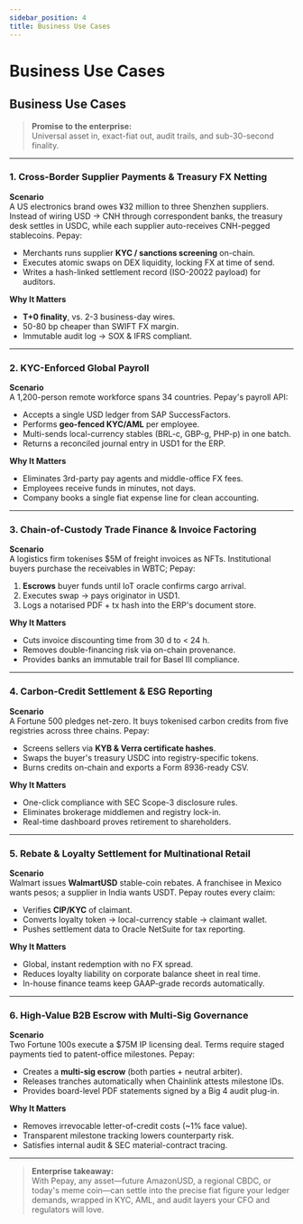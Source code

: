 ```yaml
---
sidebar_position: 4
title: Business Use Cases
---
```


# Business Use Cases

## Business Use Cases

> **Promise to the enterprise:**  
> Universal asset in, exact-fiat out, audit trails, and sub-30-second finality.

---

### 1. Cross-Border Supplier Payments & Treasury FX Netting

**Scenario**  
A US electronics brand owes ¥32 million to three Shenzhen suppliers. Instead of wiring USD → CNH through correspondent banks, the treasury desk settles in USDC, while each supplier auto-receives CNH-pegged stablecoins. Pepay:

* Merchants runs supplier **KYC / sanctions screening** on-chain.
* Executes atomic swaps on DEX liquidity, locking FX at time of send.
* Writes a hash-linked settlement record (ISO-20022 payload) for auditors.

**Why It Matters**

* **T+0 finality**, vs. 2-3 business-day wires.
* 50-80 bp cheaper than SWIFT FX margin.
* Immutable audit log → SOX & IFRS compliant.

---

### 2. KYC-Enforced Global Payroll

**Scenario**  
A 1,200-person remote workforce spans 34 countries. Pepay's payroll API:

* Accepts a single USD ledger from SAP SuccessFactors.
* Performs **geo-fenced KYC/AML** per employee.
* Multi-sends local-currency stables (BRL-c, GBP-g, PHP-p) in one batch.
* Returns a reconciled journal entry in USD1 for the ERP.

**Why It Matters**

* Eliminates 3rd-party pay agents and middle-office FX fees.
* Employees receive funds in minutes, not days.
* Company books a single fiat expense line for clean accounting.

---

### 3. Chain-of-Custody Trade Finance & Invoice Factoring

**Scenario**  
A logistics firm tokenises $5M of freight invoices as NFTs. Institutional buyers purchase the receivables in WBTC; Pepay:

1. **Escrows** buyer funds until IoT oracle confirms cargo arrival.
2. Executes swap → pays originator in USD1.
3. Logs a notarised PDF + tx hash into the ERP's document store.

**Why It Matters**

* Cuts invoice discounting time from 30 d to < 24 h.
* Removes double-financing risk via on-chain provenance.
* Provides banks an immutable trail for Basel III compliance.

---

### 4. Carbon-Credit Settlement & ESG Reporting

**Scenario**  
A Fortune 500 pledges net-zero. It buys tokenised carbon credits from five registries across three chains. Pepay:

* Screens sellers via **KYB & Verra certificate hashes**.
* Swaps the buyer's treasury USDC into registry-specific tokens.
* Burns credits on-chain and exports a Form 8936-ready CSV.

**Why It Matters**

* One-click compliance with SEC Scope-3 disclosure rules.
* Eliminates brokerage middlemen and registry lock-in.
* Real-time dashboard proves retirement to shareholders.

---

### 5. Rebate & Loyalty Settlement for Multinational Retail

**Scenario**  
Walmart issues **WalmartUSD** stable-coin rebates. A franchisee in Mexico wants pesos; a supplier in India wants USDT. Pepay routes every claim:

* Verifies **CIP/KYC** of claimant.
* Converts loyalty token → local-currency stable → claimant wallet.
* Pushes settlement data to Oracle NetSuite for tax reporting.

**Why It Matters**

* Global, instant redemption with no FX spread.
* Reduces loyalty liability on corporate balance sheet in real time.
* In-house finance teams keep GAAP-grade records automatically.

---

### 6. High-Value B2B Escrow with Multi-Sig Governance

**Scenario**  
Two Fortune 100s execute a $75M IP licensing deal. Terms require staged payments tied to patent-office milestones. Pepay:

* Creates a **multi-sig escrow** (both parties + neutral arbiter).
* Releases tranches automatically when Chainlink attests milestone IDs.
* Provides board-level PDF statements signed by a Big 4 audit plug-in.

**Why It Matters**

* Removes irrevocable letter-of-credit costs (~1% face value).
* Transparent milestone tracking lowers counterparty risk.
* Satisfies internal audit & SEC material-contract tracing.

---

> **Enterprise takeaway:**  
> With Pepay, any asset—future AmazonUSD, a regional CBDC, or today's meme coin—can settle into the precise fiat figure your ledger demands, wrapped in KYC, AML, and audit layers your CFO and regulators will love.
